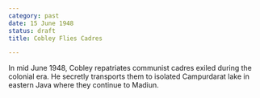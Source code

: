 ```yaml
---
category: past
date: 15 June 1948
status: draft
title: Cobley Flies Cadres

---
```



In mid June 1948, Cobley repatriates communist cadres exiled during the
colonial era. He secretly transports them to isolated Campurdarat lake
in eastern Java where they continue to Madiun.
